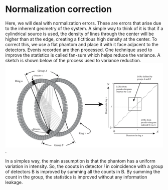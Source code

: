 # Normalization correction
Here, we will deal with normalization errors. These are errors that arise due to the inherent geometry of the system. 
A simple way to think of it is that if a cylindrical source is used, the density of lines through the center will be 
higher than at the edge, creating a fictitious high density at the center. To correct this, we use a flat phantom and 
place it with it face adjacent to the detectors. Events recorded are then processed. One technique used to improve the 
statistics is called fan-sum which helps reduce the variance. A sketch is shown below of the process used to variance 
reduction. ![](https://github.com/jnsofini/Computed-Tomography/blob/master/figures/fansum.png). 

In a simples way, the main assumption is that the phantom has a uniform variation in intensity. So, the coouts in detector 
$i$ in coincidence with a group of detectors B is improved by summing all the counts in B. By summing the count in the group,
the statistics is improved without any information leakage.
